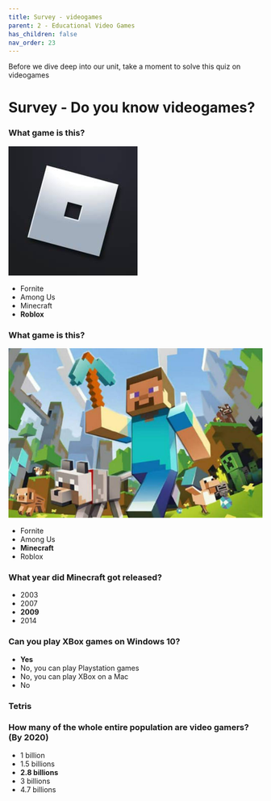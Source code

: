 ```yaml
---
title: Survey - videogames
parent: 2 - Educational Video Games
has_children: false
nav_order: 23
---
```

Before we dive deep into our unit, take a moment to solve this quiz on videogames

# Survey - Do you know videogames?

### What game is this?
![](../img/quiz/roblox_logo.jpg)

- Fornite
- Among Us
- Minecraft
- **Roblox**

### What game is this?
![](../img/quiz/minecraft.jpg)

- Fornite
- Among Us
- **Minecraft**
- Roblox

### What year did Minecraft got released?
- 2003
- 2007
- **2009**
- 2014

### Can you play XBox games on Windows 10?
- **Yes**
- No, you can play Playstation games
- No, you can play XBox on a Mac
- No

### Tetris

### How many of the whole entire population are video gamers? (By 2020)
- 1 billion
- 1.5 billions
- **2.8 billions**
- 3 billions
- 4.7 billions

